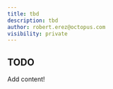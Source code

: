 ```yaml
---
title: tbd
description: tbd
author: robert.erez@octopus.com
visibility: private
---
```


## TODO

Add content!